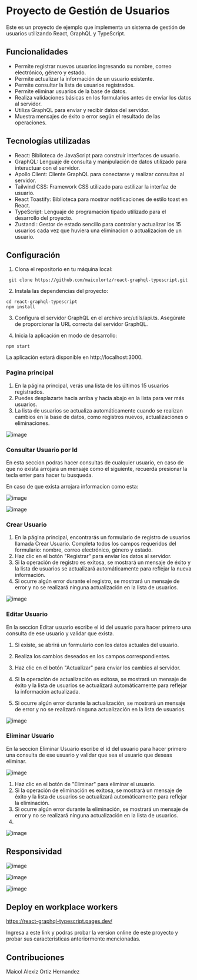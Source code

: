 # Proyecto de Gestión de Usuarios

Este es un proyecto de ejemplo que implementa un sistema de gestión de usuarios utilizando React, GraphQL y TypeScript.

## Funcionalidades

- Permite registrar nuevos usuarios ingresando su nombre, correo electrónico, género y estado.
- Permite actualizar la información de un usuario existente.
- Permite consultar la lista de usuarios registrados.
- Permite eliminar usuarios de la base de datos.
- Realiza validaciones básicas en los formularios antes de enviar los datos al servidor.
- Utiliza GraphQL para enviar y recibir datos del servidor.
- Muestra mensajes de éxito o error según el resultado de las operaciones.

## Tecnologías utilizadas

- React: Biblioteca de JavaScript para construir interfaces de usuario.
- GraphQL: Lenguaje de consulta y manipulación de datos utilizado para interactuar con el servidor.
- Apollo Client: Cliente GraphQL para conectarse y realizar consultas al servidor.
- Tailwind CSS: Framework CSS utilizado para estilizar la interfaz de usuario.
- React Toastify: Biblioteca para mostrar notificaciones de estilo toast en React.
- TypeScript: Lenguaje de programación tipado utilizado para el desarrollo del proyecto.
- Zustand : Gestor de estado sencillo para controlar y actualizar los 15 usuarios cada vez que huviera una eliminacion o actualizacion de un usuario.
## Configuración

1. Clona el repositorio en tu máquina local:

  ```shell
   git clone https://github.com/maicolortz/react-graphql-typescript.git
  ```
    
2. Instala las dependencias del proyecto:
 ```shell
cd react-graphql-typescript
npm install
 ```
 3. Configura el servidor GraphQL en el archivo src/utils/api.ts. Asegúrate de proporcionar la URL correcta del servidor GraphQL.

4. Inicia la aplicación en modo de desarrollo:
 ```shell
npm start
 ```
La aplicación estará disponible en http://localhost:3000.

### Pagina principal

1. En la página principal, verás una lista de los últimos 15 usuarios registrados.
2. Puedes desplazarte hacia arriba y hacia abajo en la lista para ver más usuarios.
3. La lista de usuarios se actualiza automáticamente cuando se realizan cambios en la base de datos, como registros nuevos, actualizaciones o eliminaciones.


![image](https://github.com/maicolortz/react-graphql-typescript/assets/107804493/b4a53170-c3b1-47ed-9d71-65713fb07c76)

### Consultar Usuario por Id
En esta seccion podras hacer consultas de cualquier usuario, en caso de que no exista arrojara un mensaje como el siguiente, recuerda presionar la tecla enter para hacer tu busqueda.

En caso de que exista arrojara informacion como esta:  

![image](https://github.com/maicolortz/react-graphql-typescript/assets/107804493/728eb487-20ee-4a7b-b0f6-f2bc7cfe50da)



![image](https://github.com/maicolortz/react-graphql-typescript/assets/107804493/3cd4ba4b-3f37-4e48-83a7-bcb65801fbbe)

### Crear Usuario

1. En la página principal, encontrarás un formulario de registro de usuarios llamada Crear Usuario.
Completa todos los campos requeridos del formulario: nombre, correo electrónico, género y estado.
2. Haz clic en el botón "Registrar" para enviar los datos al servidor.
3. Si la operación de registro es exitosa, se mostrará un mensaje de éxito y la lista de usuarios se actualizará automáticamente para reflejar la nueva información.
4. Si ocurre algún error durante el registro, se mostrará un mensaje de error y no se realizará ninguna actualización en la lista de usuarios.

![image](https://github.com/maicolortz/react-graphql-typescript/assets/107804493/a65f264a-9e08-45a9-88ab-8bc539fcf332)

### Editar Usuario
En la seccion Editar usuario escribe el id del usuario para hacer primero una consulta de ese usuario y validar que exista. 

1. Si existe, se abrirá un formulario con los datos actuales del usuario.
2. Realiza los cambios deseados en los campos correspondientes.
3. Haz clic en el botón "Actualizar" para enviar los cambios al servidor.
4. Si la operación de actualización es exitosa, se mostrará un mensaje de éxito y la lista de usuarios se actualizará automáticamente para reflejar la información actualizada.

5. Si ocurre algún error durante la actualización, se mostrará un mensaje de error y no se realizará ninguna actualización en la lista de usuarios.

![image](https://github.com/maicolortz/react-graphql-typescript/assets/107804493/da35b94e-091c-4ad8-9977-ecdbb7147526)


### Eliminar Usuario
En la seccion Eliminar Usuario escribe el id del usuario para hacer primero una consulta de ese usuario y validar que sea el usuario que deseas eliminar. 

![image](https://github.com/maicolortz/react-graphql-typescript/assets/107804493/28cf379e-644f-44f1-8df4-5276d71a4e24)


1. Haz clic en el botón de "Eliminar" para eliminar el usuario.
2. Si la operación de eliminación es exitosa, se mostrará un mensaje de éxito y la lista de usuarios se actualizará automáticamente para reflejar la eliminación.
3. Si ocurre algún error durante la eliminación, se mostrará un mensaje de error y no se realizará ninguna actualización en la lista de usuarios.
4. 
![image](https://github.com/maicolortz/react-graphql-typescript/assets/107804493/35cc8c98-46b8-4f20-a3c8-051539c5ea82)

## Responsividad

![image](https://github.com/maicolortz/react-graphql-typescript/assets/107804493/86f82db7-3951-4aa3-a135-cd1a91e73fb2)

![image](https://github.com/maicolortz/react-graphql-typescript/assets/107804493/278cca92-c3d6-4000-a18e-e575f150c306)

![image](https://github.com/maicolortz/react-graphql-typescript/assets/107804493/2811ef8e-74b5-4490-8162-d6ed754108e7)

## Deploy en workplace workers

https://react-graphql-typescript.pages.dev/

Ingresa a este link y podras probar la version online de este proyecto y probar sus caracteristicas anteriormente mencionadas. 




## Contribuciones
Maicol Alexiz Ortiz Hernandez




